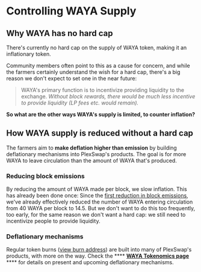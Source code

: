 # Controlling WAYA Supply 

## Why WAYA has no hard cap

There's currently no hard cap on the supply of WAYA token, making it an inflationary token.

Community members often point to this as a cause for concern, and while the farmers certainly understand the wish for a hard cap, there's a big reason we don't expect to set one in the near future:

> WAYA's primary function is to incentivize providing liquidity to the exchange. _Without block rewards, there would be much less incentive to provide liquidity (LP fees etc. would remain)._

**So what are the other ways WAYA's supply is limited, to counter inflation?**

## How WAYA supply is reduced without a hard cap

The farmers aim to **make deflation higher than emission** by building deflationary mechanisms into PlexSwap's products. The goal is for more WAYA to leave circulation than the amount of WAYA that's produced.

### Reducing block emissions

By reducing the amount of WAYA made per block, we slow inflation. This has already been done once: Since the [first reduction in block emissions](https://voting.PlexSwap.finance/#/plexswap/proposal/QmWSQZsqakCMQ1bmcoEsKzStdtdFHL6cohSjnMV9ira1EC), we've already effectively reduced the number of WAYA entering circulation from 40 WAYA per block to 14.5. But we don't want to do this too frequently, too early, for the same reason we don't want a hard cap: we still need to incentivize people to provide liquidity.

### Deflationary mechanisms

Regular token burns ([view burn address](https://bscscan.com/token/0x0e09fabb73bd3ade0a17ecc321fd13a19e81ce82?a=0x000000000000000000000000000000000000dead)) are built into many of PlexSwap's products, with more on the way. Check the \*\*\*\* [**WAYA Tokenomics page**](https://docs.PlexSwap.finance/tokenomics/waya/waya-tokenomics) \*\*\*\* for details on present and upcoming deflationary mechanisms.
